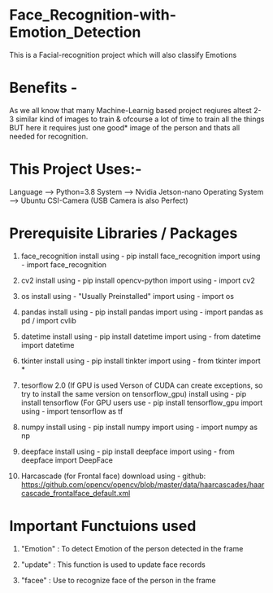 # Face_Recognition-with-Emotion_Detection

This is a Facial-recognition project which will also classify Emotions

# Benefits - 
As we all know that many Machine-Learnig based project reqiures altest 2-3 similar kind of images to train & ofcourse a lot of time to train all the things BUT here it requires just one good* image of the person and thats all needed for recognition. 

# This Project Uses:-
Language --> Python=3.8 
System --> Nvidia Jetson-nano
Operating System --> Ubuntu
CSI-Camera (USB Camera is also Perfect)

# Prerequisite Libraries / Packages

1. face_recognition
install using - pip install face_recognition
import using - import face_recognition

2. cv2
install using - pip install opencv-python
import using - import cv2

3. os
install using - "Usually Preinstalled"
import using - import os

4. pandas
install using - pip install pandas
import using - import pandas as pd / import cvlib

5. datetime
install using - pip install datetime
import using - from datetime import datetime

6. tkinter
install using - pip install tinkter
import using - from tkinter import *

7. tesorflow 2.0 (If GPU is used Verson of CUDA can create exceptions, so try to install the same version on tensorflow_gpu)
 install using - pip install tensorflow (For GPU users use - pip install tensorflow_gpu
 import using - import tensorflow as tf
 
8. numpy
install using - pip install numpy
import using - import numpy as np

9. deepface
install using - pip install deepface
import using - from deepface import DeepFace

10. Harcascade (for Frontal face)
download using - github: https://github.com/opencv/opencv/blob/master/data/haarcascades/haarcascade_frontalface_default.xml

# Important Functuions used

1. "Emotion" : To detect Emotion of the person detected in the frame

2. "update" : This function is used to update face records

3. "facee" : Use to recognize face of the person in the frame
